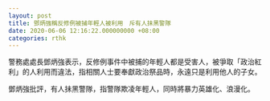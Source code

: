 ```yaml
---
layout: post
title: 鄧炳強稱反修例被捕年輕人被利用　斥有人抺黑警隊
date: 2020-06-06 12:16:22.000000000 +08:00
categories: rthk
---
```


警務處處長鄧炳強表示，反修例事件中被捕的年輕人都是受害人，被爭取「政治紅利」的人利用而違法，指相關人士要奉獻政治祭品時，永遠只是利用他人的子女。

鄧炳強批評，有人抺黑警隊，指警隊欺凌年輕人，同時將暴力英雄化、浪漫化。
